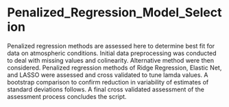 # Penalized_Regression_Model_Selection
Penalized regression methods are assessed here to determine best fit for data on atmospheric conditions. Initial data preprocessing was conducted to deal with missing values and colinearity. Alternative method were then considered. Penalized regression methods of Ridge Regression, Elastic Net, and LASSO were assessed and cross validated to tune lamda values. A bootstrap comparison to confirm reduction in variability of estimates of standard deviations follows. A final cross validated assessment of the assessment process concludes the script.
